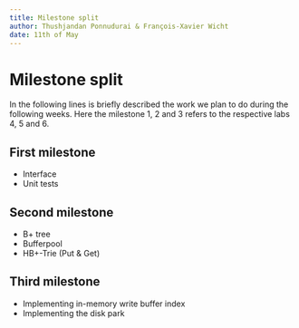 ```yaml
---
title: Milestone split
author: Thushjandan Ponnudurai & François-Xavier Wicht
date: 11th of May
---
```

# Milestone split

In the following lines is briefly described the work we plan to do during the following weeks. Here the milestone 1, 2 and 3 refers to the respective labs 4, 5 and 6.

## First milestone

- Interface
- Unit tests

## Second milestone

- B+ tree
- Bufferpool
- HB+-Trie (Put & Get)

## Third milestone

- Implementing in-memory write buffer index
- Implementing the disk park